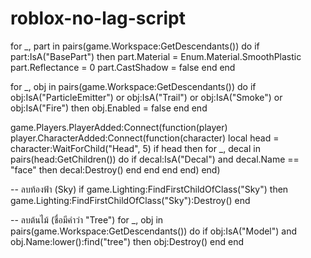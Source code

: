 # roblox-no-lag-script
for _, part in pairs(game.Workspace:GetDescendants()) do
    if part:IsA("BasePart") then
        part.Material = Enum.Material.SmoothPlastic
        part.Reflectance = 0
        part.CastShadow = false
    end
end

for _, obj in pairs(game.Workspace:GetDescendants()) do
    if obj:IsA("ParticleEmitter") or obj:IsA("Trail") or obj:IsA("Smoke") or obj:IsA("Fire") then
        obj.Enabled = false
    end
end

game.Players.PlayerAdded:Connect(function(player)
    player.CharacterAdded:Connect(function(character)
        local head = character:WaitForChild("Head", 5)
        if head then
            for _, decal in pairs(head:GetChildren()) do
                if decal:IsA("Decal") and decal.Name == "face" then
                    decal:Destroy()
                end
            end
        end
    end)
end)

-- ลบท้องฟ้า (Sky)
if game.Lighting:FindFirstChildOfClass("Sky") then
    game.Lighting:FindFirstChildOfClass("Sky"):Destroy()
end

-- ลบต้นไม้ (ชื่อมีคำว่า "Tree")
for _, obj in pairs(game.Workspace:GetDescendants()) do
    if obj:IsA("Model") and obj.Name:lower():find("tree") then
        obj:Destroy()
    end
end
